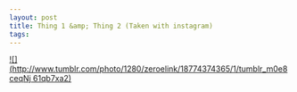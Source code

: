 ```yaml
--- 
layout: post
title: Thing 1 &amp; Thing 2 (Taken with instagram)
tags: 
---
```

[![](http://www.tumblr.com/photo/1280/zeroelink/18774374365/1/tumblr_m0e8ceqNj
61qb7xa2)](http://instagr.am/p/HxsZRNucPn/)

